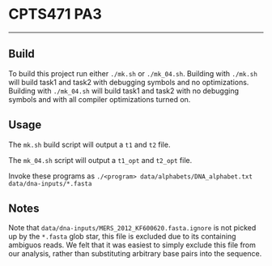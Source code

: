 # CPTS471 PA3

---

## Build

To build this project run either ```./mk.sh``` or ```./mk_04.sh```. Building
with ```./mk.sh``` will build task1 and task2 with debugging symbols and no
optimizations. Building with ```./mk_04.sh``` will build task1 and task2 with
no debugging symbols and with all compiler optimizations turned on.

## Usage

The ```mk.sh``` build script will output a ```t1``` and ```t2``` file.

The ```mk_04.sh``` script will output a ```t1_opt``` and ```t2_opt``` file.

Invoke these programs as
```./<program> data/alphabets/DNA_alphabet.txt data/dna-inputs/*.fasta```

## Notes

Note that ```data/dna-inputs/MERS_2012_KF600620.fasta.ignore``` is not picked up
by the ```*.fasta``` glob star, this file is excluded due to its containing
ambiguos reads. We felt that it was easiest to simply exclude this file from our
analysis, rather than substituting arbitrary base pairs into the sequence.
